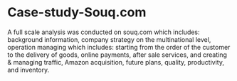 # Case-study-Souq.com
A full scale analysis was conducted on souq.com which includes: background information, company strategy on the multinational level, operation managing which includes: starting from the order of the customer to the delivery of goods, online payments, after sale services, and creating &amp; managing traffic, Amazon acquisition, future plans, quality, productivity, and inventory.
